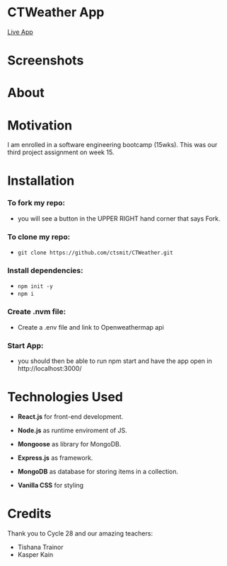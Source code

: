 # CTWeather App

[Live App](https://ctsmit.github.io/CTWeather)



# Screenshots



# About




# Motivation

I am enrolled in a software engineering bootcamp (15wks). This was our third project assignment on week 15. 

# Installation

### To fork my repo:

- you will see a button in the UPPER RIGHT hand corner that says Fork. 

### To clone my repo:

- `git clone https://github.com/ctsmit/CTWeather.git`

### Install dependencies:

- `npm init -y`
- `npm i`

### Create .nvm file:

- Create a .env file and link to Openweathermap api

### Start App:

- you should then be able to run npm start and have the app open in http://localhost:3000/

# Technologies Used
- **React.js** for front-end development. 

- **Node.js** as runtime enviroment of JS.

- **Mongoose** as library for MongoDB.

- **Express.js** as framework.

- **MongoDB** as database for storing items in a collection.

- **Vanilla CSS** for styling

# Credits
Thank you to Cycle 28 and our amazing teachers:
- Tishana Trainor
- Kasper Kain


